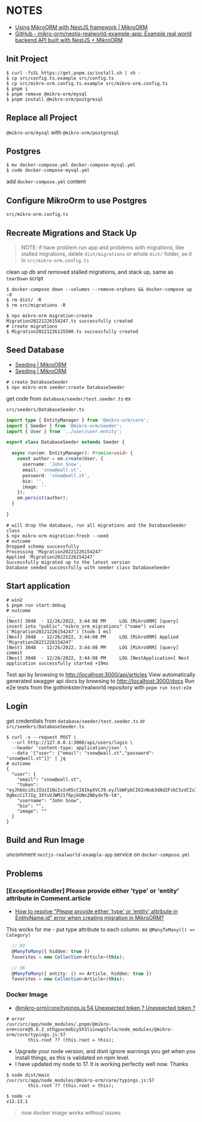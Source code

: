 # NOTES

- [Using MikroORM with NestJS framework | MikroORM](https://mikro-orm.io/docs/usage-with-nestjs)
- [GitHub - mikro-orm/nestjs-realworld-example-app: Example real world backend API built with NestJS + MikroORM](https://github.com/mikro-orm/nestjs-realworld-example-app)

## Init Project

```shell
$ curl -fsSL https://get.pnpm.io/install.sh | sh -
$ cp src/config.ts.example src/config.ts
$ cp src/mikro-orm.config.ts.example src/mikro-orm.config.ts
$ pnpm i
$ pnpm remove @mikro-orm/mysql
$ pnpm install @mikro-orm/postgresql
```

## Replace all Project

`@mikro-orm/mysql` with `@mikro-orm/postgresql`

## Postgres

```shell
$ mv docker-compose.yml docker-compose-mysql.yml
$ code docker-compose-mysql.yml
```

add `docker-compose.yml` content

## Configure MikroOrm to use Postgres

`src/mikro-orm.config.ts`

## Recreate Migrations and Stack Up

> NOTE: if have problem run app and problems with migrations, like stalled migrations, delele `dist/migrations` or whole `dist/` folder, se it in `src/mikro-orm.config.ts`

clean up db and removed stalled migrations, and stack up, same as `tearDown` script

```shell
$ docker-compose down --volumes --remove-orphans && docker-compose up -d
$ rm dist/ -R
$ rm src/migrations -R
```

```shell
$ npx mikro-orm migration:create
Migration20221226154247.ts successfully created
# create migrations
$ Migration20221226125500.ts successfully created
```

## Seed Database

- [Seeding | MikroORM](https://mikro-orm.io/docs/seeding)
- [Seeding | MikroORM](https://mikro-orm.io/docs/seeding#use-with-cli)

```shell
# create DatabaseSeeder
$ npx mikro-orm seeder:create DatabaseSeeder
```

get code from `database/seeder/test.seeder.ts` ex

`src/seeders/DatabaseSeeder.ts`

```ts
import type { EntityManager } from '@mikro-orm/core';
import { Seeder } from '@mikro-orm/seeder';
import { User } from '../user/user.entity';

export class DatabaseSeeder extends Seeder {

  async run(em: EntityManager): Promise<void> {
    const author = em.create(User, {
      username: 'John Snow',
      email: 'snow@wall.st',
      password: 'snow@wall.st',
      bio: '',
      image: ''
    });
    em.persist(author);
  }

}
```

```shell
# will drop the database, run all migrations and the DatabaseSeeder class
$ npx mikro-orm migration:fresh --seed
# outcome
Dropped schema successfully
Processing 'Migration20221226154247'
Applied 'Migration20221226154247'
Successfully migrated up to the latest version
Database seeded successfully with seeder class DatabaseSeeder
```

## Start application

```shell
# win2
$ pnpm run start:debug
# outcome
...
[Nest] 3048  - 12/26/2022, 3:44:08 PM     LOG [MikroORM] [query] insert into "public"."mikro_orm_migrations" ("name") values ('Migration20221226154247') [took 1 ms]
[Nest] 3048  - 12/26/2022, 3:44:08 PM     LOG [MikroORM] Applied 'Migration20221226154247'
[Nest] 3048  - 12/26/2022, 3:44:08 PM     LOG [MikroORM] [query] commit
[Nest] 3048  - 12/26/2022, 3:44:08 PM     LOG [NestApplication] Nest application successfully started +19ms
```

Test api by browsing to <http://localhost:3000/api/articles>
View automatically generated swagger api docs by browsing to <http://localhost:3000/docs>
Run e2e tests from the gothinkster/realworld repository with `pnpm run test:e2e`

## Login

get credentials from `database/seeder/test.seeder.ts` or `src/seeders/DatabaseSeeder.ts`

```shell
$ curl -s --request POST \
  --url http://127.0.0.1:3000/api/users/login \
  --header 'content-type: application/json' \
  --data '{"user": {"email": "snow@wall.st","password": "snow@wall.st"}}' | jq
# outcome
{
  "user": {
    "email": "snow@wall.st",
    "token": "eyJhbGciOiJIUzI1NiIsInR5cCI6IkpXVCJ9.eyJlbWFpbCI6InNub3dAd2FsbC5zdCIsImV4cCI6MTY3NzI1NDkxMC44MTcsImlkIjoxLCJ1c2VybmFtZSI6IkpvaG4gU25vdyIsImlhdCI6MTY3MjA3MDkxMH0.P-OgNxcCiTJIg_3XYuVJWMJ1f6pjkUNx2N0ydxTb-tA",
    "username": "John Snow",
    "bio": "",
    "image": ""
  }
}
```

## Build and Run Image

uncomment `nestjs-realworld-example-app` service on `docker-compose.yml`

## Problems

### [ExceptionHandler] Please provide either 'type' or 'entity' attribute in Comment.article

- [How to resolve "Please provide either 'type' or 'entity' attribute in EntityName.id" error when creating migration in MikroORM?](https://stackoverflow.com/a/68931143)

This works for me - put type attribute to each column. ex `@ManyToMany(() => Category)`

```ts
  // KO
  @ManyToMany({ hidden: true })
  favorites = new Collection<Article>(this);

  // OK
  @ManyToMany({ entity: () => Article, hidden: true })
  favorites = new Collection<Article>(this);
```

### Docker Image

- [@mikro-orm/core/typings.js:54 Unexpected token ? Unexpected token ?](https://github.com/mikro-orm/mikro-orm/discussions/2952)

```shell
# error
/usr/src/app/node_modules/.pnpm/@mikro-orm+core@5.6.2_othgpucmobiy5h3lsinwgo7vla/node_modules/@mikro-orm/core/typings.js:57
        this.root ?? (this.root = this);
```

- Upgrade your node version, and dont ignore warnings you get when you install things, as this is validated on npm level.
- I have updated my node to 17. It is working perfectly well now. Thanks

```shell
$ node dist/main
/usr/src/app/node_modules/@mikro-orm/core/typings.js:57
        this.root ?? (this.root = this);

$ node -v
v12.13.1
```

> now docker image works without issues